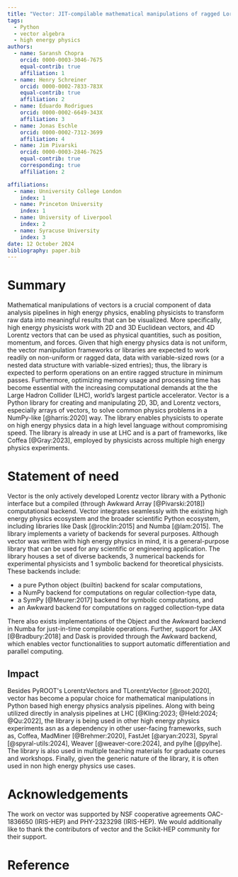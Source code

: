 ```yaml
---
title: "Vector: JIT-compilable mathematical manipulations of ragged Lorentz vectors"
tags:
  - Python
  - vector algebra
  - high energy physics
authors:
  - name: Saransh Chopra
    orcid: 0000-0003-3046-7675
    equal-contrib: true
    affiliation: 1
  - name: Henry Schreiner
    orcid: 0000-0002-7833-783X
    equal-contrib: true
    affiliation: 2
  - name: Eduardo Rodrigues
    orcid: 0000-0002-6649-343X
    affiliation: 3
  - name: Jonas Eschle
    orcid: 0000-0002-7312-3699
    affiliation: 4
  - name: Jim Pivarski
    orcid: 0000-0003-2846-7625
    equal-contrib: true
    corresponding: true
    affiliation: 2

affiliations:
  - name: Unniversity College London
    index: 1
  - name: Princeton University
    index: 1
  - name: University of Liverpool
    index: 2
  - name: Syracuse University
    index: 3
date: 12 October 2024
bibliography: paper.bib
---
```


# Summary

Mathematical manipulations of vectors is a crucial component of data analysis
pipelines in high energy physics, enabling physicists to transform raw data
into meaningful results that can be visualized. More specifically, high energy
physicists work with 2D and 3D Euclidean vectors, and 4D Lorentz vectors that
can be used as physical quantities, such as position, momentum, and forces.
Given that high energy physics data is not uniform, the vector manipulation
frameworks or libraries are expected to work readily on non-uniform or ragged
data, data with variable-sized rows (or a nested data structure with variable-sized
entries); thus, the library is expected to perform operations on an entire
ragged structure in minimum passes. Furthermore, optimizing memory usage and
processing time has become essential with the increasing computational demands
at the the Large Hadron Collider (LHC), world’s largest particle accelerator.
Vector is a Python library for creating and manipulating 2D, 3D,
and Lorentz vectors, especially arrays of vectors, to solve common physics
problems in a NumPy-like [@harris:2020] way. The library enables physicists to
operate on high energy physics data in a high level language without
compromising speed. The library is already in use at LHC and is a part of
frameworks, like Coffea [@Gray:2023], employed by physicists across multiple
high energy physics experiments.

# Statement of need

Vector is the only actively developed Lorentz vector library with
a Pythonic interface but a compiled (through Awkward Array [@Pivarski:2018])
computational backend. Vector integrates seamlessly with the existing high energy
physics ecosystem and the broader scientific Python ecosystem, including libraries
like Dask [@rocklin:2015] and Numba [@lam:2015]. The library implements a variety
of backends for several purposes. Although vector was written with high energy
physics in mind, it is a general-purpose library that can be used for any
scientific or engineering application. The library houses a set of diverse
backends, 3 numerical backends for experimental physicists and 1 symbolic
backend for theoretical physicists. These backends include:

- a pure Python object (builtin) backend for scalar computations,
- a NumPy backend for computations on regular collection-type data,
- a SymPy [@Meurer:2017] backend for symbolic computations, and
- an Awkward backend for computations on ragged collection-type data

There also exists implementations of the Object and the Awkward backend in Numba
for just-in-time compilable operations. Further, support for JAX [@Bradbury:2018]
and Dask is provided through the Awkward backend, which enables vector
functionalities to support automatic differentiation and parallel computing.

## Impact

Besides PyROOT's LorentzVectors and TLorentzVector [@root:2020], vector has
become a popular choice for mathematical manipulations in Python based high energy
physics analysis pipelines. Along with being utilized directly in
analysis pipelines at LHC [@Kling:2023; @Held:2024; @Qu:2022], the library is
being used in other high energy physics experiments asn as a dependency in other
user-facing frameworks, such as, Coffea, MadMiner [@Brehmer:2020], FastJet
[@aryan:2023], Spyral [@spyral-utils:2024], Weaver [@weaver-core:2024], and pylhe
[@pylhe]. The library is also used in multiple teaching materials for graduate
courses and workshops. Finally, given the generic nature of the library, it is
often used in non high energy physics use cases.

# Acknowledgements

The work on vector was supported by NSF cooperative agreements OAC-1836650
(IRIS-HEP) and PHY-2323298 (IRIS-HEP). We would additionally like to thank the
contributors of vector and the Scikit-HEP community for their support.

# Reference
